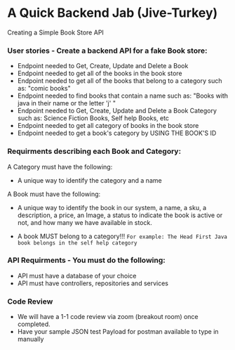 # A Quick Backend Jab (Jive-Turkey)


Creating a Simple Book Store API 

### User stories - Create a backend API for a fake Book store:
- Endpoint needed to Get, Create, Update and Delete a Book 
- Endpoint needed to get all of the books in the book store
- Endpoint needed to get all of the books that belong to a category such as: "comic books"
- Endpoint needed to find books that contain a name such as: "Books with java in their name or the letter 'j' "
- Endpoint needed to Get, Create, Update and Delete a Book Category such as: Science Fiction Books, Self help Books, etc 
- Endpoint needed to get all category of books in the book store
- Endpoint needed to get a book's category by USING THE BOOK'S ID

### Requirments describing each Book and Category:
A Category must have the following: 
- A unique way to identify the category and a name

A Book must have the following: 
- A unique way to identify the book in our system, a name, a sku, a description, a price, an Image, a status to indicate the book is active or not, and how many we have available in stock.

- A book MUST belong to a category!!!
```For example: The Head First Java book belongs in the self help category```


### API Requirments - You must do the following:
- API must have a database of your choice
- API must have controllers, repositories and services

### Code Review
- We will have a 1-1 code review via zoom (breakout room) once completed. 
- Have your sample JSON test Payload for postman available to type in manually


